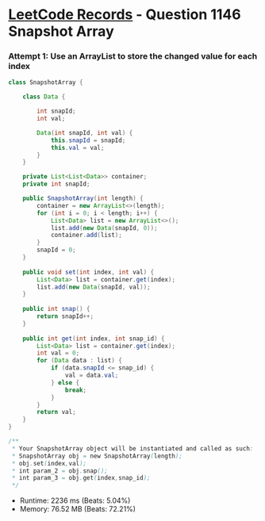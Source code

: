# [LeetCode Records](../../README.md) - Question 1146 Snapshot Array

### Attempt 1: Use an ArrayList to store the changed value for each index
```java
class SnapshotArray {

    class Data {

        int snapId;
        int val;

        Data(int snapId, int val) {
            this.snapId = snapId;
            this.val = val;
        }
    }

    private List<List<Data>> container;
    private int snapId;

    public SnapshotArray(int length) {
        container = new ArrayList<>(length);
        for (int i = 0; i < length; i++) {
            List<Data> list = new ArrayList<>();
            list.add(new Data(snapId, 0));
            container.add(list);
        }
        snapId = 0;
    }
    
    public void set(int index, int val) {
        List<Data> list = container.get(index);
        list.add(new Data(snapId, val));
    }
    
    public int snap() {
        return snapId++;
    }
    
    public int get(int index, int snap_id) {
        List<Data> list = container.get(index);
        int val = 0;
        for (Data data : list) {
            if (data.snapId <= snap_id) {
                val = data.val;
            } else {
                break;
            }
        }
        return val;
    }
}

/**
 * Your SnapshotArray object will be instantiated and called as such:
 * SnapshotArray obj = new SnapshotArray(length);
 * obj.set(index,val);
 * int param_2 = obj.snap();
 * int param_3 = obj.get(index,snap_id);
 */
```
- Runtime: 2236 ms (Beats: 5.04%)
- Memory: 76.52 MB (Beats: 72.21%)

<br>
